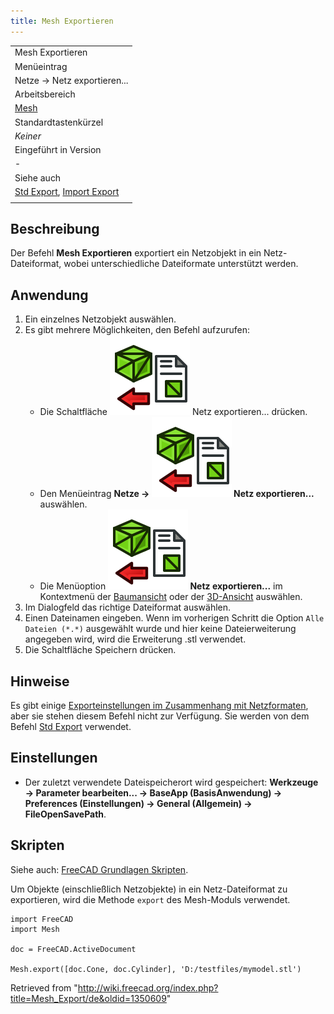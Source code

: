 ```yaml
---
title: Mesh Exportieren
---
```


|                                                                                                     |
| --------------------------------------------------------------------------------------------------- |
| Mesh Exportieren                                                                                    |
| Menüeintrag                                                                                         |
| Netze → Netz exportieren...                                                                         |
| Arbeitsbereich                                                                                      |
| [Mesh](/Mesh_Workbench/de "Mesh Workbench/de")                                                      |
| Standardtastenkürzel                                                                                |
| _Keiner_                                                                                            |
| Eingeführt in Version                                                                               |
| -                                                                                                   |
| Siehe auch                                                                                          |
| [Std Export](/Std_Export/de "Std Export/de"), [Import Export](/Import_Export/de "Import Export/de") |
|                                                                                                     |

## Beschreibung

Der Befehl **Mesh Exportieren** exportiert ein Netzobjekt in ein Netz-Dateiformat, wobei unterschiedliche Dateiformate unterstützt werden.

## Anwendung

1. Ein einzelnes Netzobjekt auswählen.
2. Es gibt mehrere Möglichkeiten, den Befehl aufzurufen:
   - Die Schaltfläche ![](/src/assets/images/Mesh_Export.svg) Netz exportieren... drücken.
   - Den Menüeintrag **Netze → ![](/src/assets/images/Mesh_Export.svg) Netz exportieren...** auswählen.
   - Die Menüoption **![](/src/assets/images/Mesh_Export.svg) Netz exportieren...** im Kontextmenü der [Baumansicht](/Tree_view/de "Tree view/de") oder der [3D-Ansicht](/3D_view/de "3D view/de") auswählen.
3. Im Dialogfeld das richtige Dateiformat auswählen.
4. Einen Dateinamen eingeben. Wenn im vorherigen Schritt die Option `Alle Dateien (*.*)` ausgewählt wurde und hier keine Dateierweiterung angegeben wird, wird die Erweiterung .stl verwendet.
5. Die Schaltfläche Speichern drücken.

## Hinweise

Es gibt einige [Exporteinstellungen im Zusammenhang mit Netzformaten](/Import_Export_Preferences/de#Verfügbare_Einstellungen "Import Export Preferences/de"), aber sie stehen diesem Befehl nicht zur Verfügung. Sie werden von dem Befehl [Std Export](/Std_Export/de "Std Export/de") verwendet.

## Einstellungen

- Der zuletzt verwendete Dateispeicherort wird gespeichert: **Werkzeuge → Parameter bearbeiten... → BaseApp (BasisAnwendung) → Preferences (Einstellungen) → General (Allgemein) → FileOpenSavePath**.

## Skripten

Siehe auch: [FreeCAD Grundlagen Skripten](/FreeCAD_Scripting_Basics/de "FreeCAD Scripting Basics/de").

Um Objekte (einschließlich Netzobjekte) in ein Netz-Dateiformat zu exportieren, wird die Methode `export` des Mesh-Moduls verwendet.

```
import FreeCAD
import Mesh

doc = FreeCAD.ActiveDocument

Mesh.export([doc.Cone, doc.Cylinder], 'D:/testfiles/mymodel.stl')

```

Retrieved from "<http://wiki.freecad.org/index.php?title=Mesh_Export/de&oldid=1350609>"
